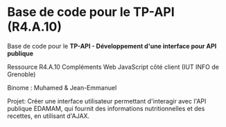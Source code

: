 # Base de code pour le TP-API (R4.A.10)

Base de code pour le **TP-API - Développement d'une interface pour API publique**

Ressource R4.A.10 Compléments Web JavaScript côté client (IUT INFO de Grenoble)

Binome : Muhamed & Jean-Emmanuel

Projet:  Créer une interface utilisateur permettant d'interagir avec l'API publique EDAMAM, qui fournit des informations nutritionnelles et des recettes, en utilisant d'AJAX.
